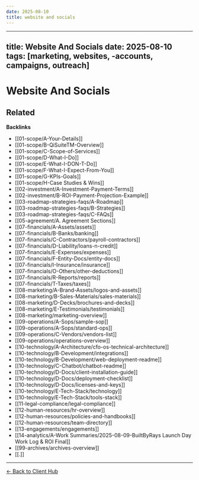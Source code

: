 ```yaml
---
date: 2025-08-10
title: website and socials
---
```

---
title: Website And Socials
date: 2025-08-10
tags: [marketing, websites, -accounts, campaigns, outreach]
---
# Website And Socials

<!-- RELATED:START -->

## Related
**Backlinks**
- [[01-scope/A-Your-Details]]
- [[01-scope/B-QiSuiteTM-Overview]]
- [[01-scope/C-Scope-of-Services]]
- [[01-scope/D-What-I-Do]]
- [[01-scope/E-What-I-DON-T-Do]]
- [[01-scope/F-What-I-Expect-From-You]]
- [[01-scope/G-KPIs-Goals]]
- [[01-scope/H-Case Studies & Wins]]
- [[02-investment/A-Investment-Payment-Terms]]
- [[02-investment/B-ROI-Payment-Projection-Example]]
- [[03-roadmap-strategies-faqs/A-Roadmap]]
- [[03-roadmap-strategies-faqs/B-Strategies]]
- [[03-roadmap-strategies-faqs/C-FAQs]]
- [[05-agreement/A. Agreement Sections]]
- [[07-financials/A-Assets/assets]]
- [[07-financials/B-Banks/banking]]
- [[07-financials/C-Contractors/payroll-contractors]]
- [[07-financials/D-Liability/loans-n-credit]]
- [[07-financials/E-Expenses/expenses]]
- [[07-financials/F-Entity-Docs/entity-docs]]
- [[07-financials/I-Insurance/insurance]]
- [[07-financials/O-Others/other-deductions]]
- [[07-financials/R-Reports/reports]]
- [[07-financials/T-Taxes/taxes]]
- [[08-marketing/A-Brand-Assets/logos-and-assets]]
- [[08-marketing/B-Sales-Materials/sales-materials]]
- [[08-marketing/D-Decks/brochures-and-decks]]
- [[08-marketing/E-Testimonials/testimonials]]
- [[08-marketing/marketing-overview]]
- [[09-operations/A-Sops/sample-sop]]
- [[09-operations/A-Sops/standard-ops]]
- [[09-operations/C-Vendors/vendors-list]]
- [[09-operations/operations-overview]]
- [[10-technology/A-Architecture/cfo-os-technical-architecture]]
- [[10-technology/B-Development/integrations]]
- [[10-technology/B-Development/web-deployment-readme]]
- [[10-technology/C-Chatbot/chatbot-readme]]
- [[10-technology/D-Docs/client-installation-guide]]
- [[10-technology/D-Docs/deployment-checklist]]
- [[10-technology/D-Docs/licenses-and-keys]]
- [[10-technology/E-Tech-Stack/technology]]
- [[10-technology/E-Tech-Stack/tools-stack]]
- [[11-legal-compliance/legal-compliance]]
- [[12-human-resources/hr-overview]]
- [[12-human-resources/policies-and-handbooks]]
- [[12-human-resources/team-directory]]
- [[13-engagements/engagements]]
- [[14-analytics/A-Work Summaries/2025-08-09-BuiltByRays Launch Day Work Log & ROI Final]]
- [[99-archives/archives-overview]]
- [[.]]

<!-- RELATED:END -->


---
[← Back to Client Hub](https://www.builtbyrays.com/Client-Vault/portal)